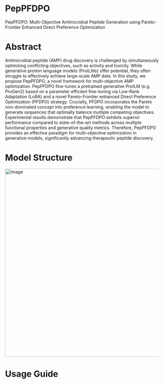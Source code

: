 # PepPFDPO
PepPFDPO: Multi-Objective Antimicrobial Peptide Generation using Pareto-Frontier Enhanced Direct Preference Optimization
# Abstract
Antimicrobial peptide (AMP) drug discovery is challenged by simultaneously optimizing conflicting objectives, such as activity and toxicity. While generative protein language models (ProtLMs) offer potential, they often struggle to effectively achieve large-scale AMP data. In this study, we propose PepPFDPO, a novel framework for multi-objective AMP optimization. PepPFDPO fine-tunes a pretrained generative ProtLM (e.g. ProGen2) based on a parameter efficient fine-tuning via Low-Rank Adaptation (LoRA) and a novel Pareto-Frontier enhanced Direct Preference Optimization (PFDPO) strategy. Crucially, PFDPO incorporates the Pareto non-dominated concept into preference learning, enabling the model to generate sequences that optimally balance multiple competing objectives. Experimental results demonstrate that PepPFDPO exhibits superior performance compared to state-of-the-art methods across multiple functional properties and generative quality metrics. Therefore, PepPFDPO provides an effective paradigm for multi-objective optimization in generative models, significantly advancing therapeutic peptide discovery.
# Model Structure
<img width="963" height="618" alt="image" src="https://github.com/user-attachments/assets/ac763c7b-ae17-45d8-9a2e-326fd6540a80" />

# Usage Guide
